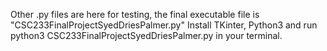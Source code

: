 Other .py files are here for testing, the final executable file is "CSC233FinalProjectSyedDriesPalmer.py"
Install TKinter, Python3 and run python3 CSC233FinalProjectSyedDriesPalmer.py in your terminal. 

